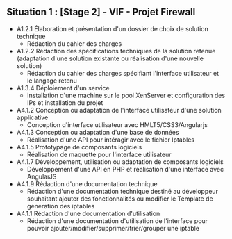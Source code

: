 ## Situation 1 : [Stage 2] - VIF - Projet Firewall ##
- A1.2.1 Élaboration et présentation d'un dossier de choix de solution technique
	- Rédaction du cahier des charges 
- A1.2.2 Rédaction des spécifications techniques de la solution retenue (adaptation d'une solution existante ou réalisation d'une nouvelle solution)
	- Rédaction du cahier des charges spécifiant l'interface utilisateur et le langage retenu
- A1.3.4 Déploiement d'un service
	- Installation d'une machine sur le pool XenServer et configuration des IPs et installation du projet
- A4.1.2 Conception ou adaptation de l'interface utilisateur d'une solution applicative
	- Conception d'interface utilisateur avec HMLT5/CSS3/Angularjs
- A4.1.3 Conception ou adaptation d'une base de données
	- Réalisation d'une API pour intéragir avec le fichier Iptables
- A4.1.5 Prototypage de composants logiciels
	- Réalisation de maquette pour l'interface utilisateur
- A4.1.7 Développement, utilisation ou adaptation de composants logiciels
	- Développement d'une API en PHP et réalisation d'une interface avec AngularJS
- A4.1.9 Rédaction d'une documentation technique
	- Rédaction d'une documentation technique destiné au développeur souhaitant ajouter des fonctionnalités ou modifier le Template de génération des iptables
- A4.1.1 Rédaction d'une documentation d'utilisation
	- Rédaction d'une documentation d'utilisation de l'interface pour pouvoir ajouter/modifier/supprimer/trier/grouper une iptable